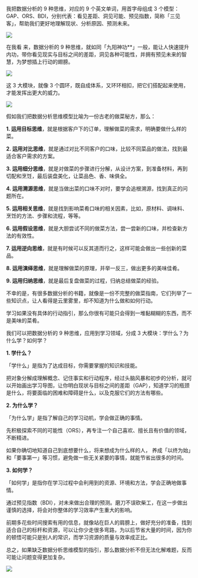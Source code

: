 我把数据分析的 9 种思维，对应的 9 个英文单词，用首字母组成 3 个模型：  GAP、ORS、BDI，分别代表：看见差距、洞见可能、预见指数，简称「三见客」，帮助我们更好地理解现状、分析原因、预测未来。

![](https://mmbiz.qpic.cn/mmbiz_png/giaycic3UNwo1ibghaTTEt1KZKJvzuMpnn6ZsicsLtE0Iiagj7UkKg0NIib3iaofxH0tWbUicALXHqiafAjTgdx5Omu0Tjg/640?wx_fmt=png) 

在我看  来，数据分析的 9 种思维，就如同「九阳神功**」一般，能让人快速提升内功，带你看见现实与目标之间的差距，洞见各种可能性，并拥有预见未来的智慧，为梦想插上行动的翅膀。

![](https://mmbiz.qpic.cn/mmbiz_png/giaycic3UNwo2ATIhKPzggF1bpwvCCzEaTRuqgud2pibaI7025dqicRk2MichcjxbJyrHwvyooRWiaQBgCE8UACduRDA/640?wx_fmt=png) 

这 3 大模块，就像 3 个圆环，既自成体系，又环环相扣，把它们搭配起来使用，才能发挥出更大的威力。

![](https://mmbiz.qpic.cn/mmbiz_jpg/giaycic3UNwo1ibghaTTEt1KZKJvzuMpnn6hgB3ZnTg0mLbNfdfH5UatxvEFkdCxRNssbUVXC90nuC6A0x9NDEvKQ/640?wx_fmt=jpeg) 

假如我们把数据分析思维模型比喻为一份古老的做菜秘方，那么：

**1. 运用目标思维**，就是根据客户下的订单，理解做菜的需求，明确要做什么样的菜。  

**2. 运用对比思维**，就是通过对比不同客户的口味，比较不同菜品的做法，找到最适合客户需求的方案。  

**3. 运用细分思维**，就是对做菜的步骤进行分解，从设计方案，到准备材料，再到切配和烹饪，最后装盘美化，让菜品色、香、味俱全。  

**4\. 运用溯源思维**，就是当做出菜的口味不对时，要学会追根溯源，找到真正的问题所在。  

**5\. 运用相关思维**，就是找到影响菜肴口味的相关因素，比如，原材料、调味料、烹饪的方法、步骤和流程，等等。  

**6\. 运用假设思维**，就是大胆尝试不同的做菜方法，尝一尝新的口味，并检查新方法的有效性。  

**7\. 运用逆向思维**，就是有时候可以反其道而行之，这样可能会做出一些创新的菜品。  

**8\. 运用演绎思维**，就是理解做菜的原理，并举一反三，做出更多的美味佳肴。

**9\. 运用归纳思维**，就是最后复盘做菜的过程，归纳总结做菜的经验。

不幸的是，有很多数据分析的书籍，就像是一份不完整的做菜指南，它们列举了一些知识点，让人看得是云里雾里，却不知道为什么做和如何行动。

学习如果没有具体的行动指引，那么你很有可能只会得到一堆黏糊糊的东西，而不是美味的菜肴。

我们可以把数据分析的 9 种思维，应用到学习领域，分成 3 大模块：学什么？为什么学？如何学？

**1. 学什么？**

「学什么」是指为了达成目标，你需要掌握的知识和技能。

把对象分解成理解概念、记住事实和行动程序，经过头脑风暴和初步的分析，就可以开始画出学习导图，让你明白现状与目标之间的差距（GAP），知道学习的瓶颈是什么，将要面临的困难和障碍是什么，以及克服它们的方法有哪些。

**2. 为什么学？**

「为什么学」是指了解自己的学习动机，学会做正确的事情。

先积极探索不同的可能性（ORS），再专注一个自己喜欢、擅长且有价值的领域，不断精进。

如果你确切地知道自己到底想要什么，将来想成为什么样的人，  养成「以终为始」和「要事第一」等习惯，避免做一些无关紧要的事情，就能节省出很多的时间。

**3. 如何学？**

 

「如何学」是指你在学习过程中会利用到的资源、环境和方法，学会正确地做事情。

通过预见指数（BDI），对未来做出合理的预测。磨刀不误砍柴工，在这一步做出谨慎的选择，将会对你整体的学习效率产生重大的影响。

前期多花些时间搜索有用的信息，就像站在巨人的肩膀上，做好充分的准备，找到适合自己的标杆和资源，可以让你少走很多弯路，为以后节省大量的时间，因为你的顿悟可能只是别人的常识，而学习资源的质量与效率成正比。

总之，如果缺乏数据分析思维模型的指引，那么数据分析不但无法化解难题，反而可能让问题变得更加复杂。

![](https://visitor-badge.laobi.icu/badge?page_id=sjhfx.linji&left_text=PageViews&right_color=%2300589F)